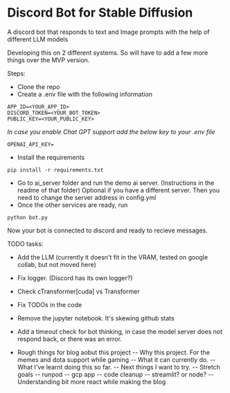 # Discord Bot for Stable Diffusion
A discord bot that responds to text and Image prompts with the help of different LLM models

Developing this on 2 different systems. So will have to add a few more things over the MVP version.

Steps:
- Clone the repo
- Create a .env file with the following information
```
APP_ID=<YOUR_APP_ID>
DISCORD_TOKEN=<YOUR_BOT_TOKEN>
PUBLIC_KEY=<YOUR_PUBLIC_KEY>
```

*In case you enable Chat GPT support add the below key to your .env file*
```
OPENAI_API_KEY=
```

- Install the requirements
```
pip install -r requirements.txt
```
- Go to ai_server folder and run the demo ai server. (Instructions in the readme of that folder)
	Optional if you have a different server. Then you need to change the server address in config.yml
- Once the other services are ready, run
```
python bot.py
```

Now your bot is connected to discord and ready to recieve messages.

TODO tasks:
- Add the LLM (currently it doesn't fit in the VRAM, tested on google collab, but not moved here)
- Fix logger. (Discord has its own logger?)
- Check cTransformer[cuda] vs Transformer
- Fix TODOs in the code
- Remove the jupyter notebook. It's skewing github stats
- Add a timeout check for bot thinking, in case the model server does not respond back, or there was an error.


- Rough things for blog aobut this project
-- Why this project. For the memes and dota support while gaming
-- What it can currently do.
-- What I've learnt doing this so far. 
-- Next things I want to try.
-- Stretch goals
-- runpod
-- gcp app
-- code cleanup
-- streamlit? or node?
-- Understanding bit more react while making the blog